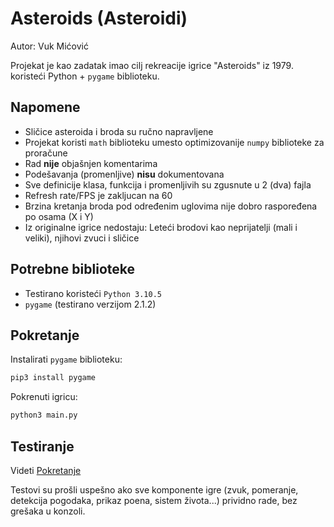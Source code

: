 # Asteroids (Asteroidi)

Autor: Vuk Mićović

Projekat je kao zadatak imao cilj rekreacije igrice "Asteroids" iz 1979. koristeći Python + `pygame` biblioteku.

## Napomene
- Sličice asteroida i broda su ručno napravljene
- Projekat koristi `math` biblioteku umesto optimizovanije `numpy` biblioteke za proračune
- Rad **nije** objašnjen komentarima
- Podešavanja (promenljive) **nisu** dokumentovana
- Sve definicije klasa, funkcija i promenljivih su zgusnute u 2 (dva) fajla
- Refresh rate/FPS je zakljucan na 60
- Brzina kretanja broda pod određenim uglovima nije dobro raspoređena po osama (X i Y)
- Iz originalne igrice nedostaju: Leteći brodovi kao neprijatelji (mali i veliki), njihovi zvuci i sličice

## Potrebne biblioteke
- Testirano koristeći `Python 3.10.5`
- `pygame` (testirano verzijom 2.1.2)

## Pokretanje
Instalirati `pygame` biblioteku:
```bash
pip3 install pygame
```
Pokrenuti igricu:
```bash
python3 main.py
```

## Testiranje
Videti [Pokretanje](<#pokretanje>)

Testovi su prošli uspešno ako sve komponente igre (zvuk, pomeranje, detekcija pogodaka, prikaz poena, sistem života...) prividno rade, bez grešaka u konzoli.
